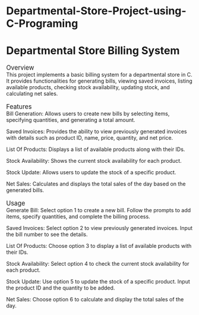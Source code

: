# Departmental-Store-Project-using-C-Programing
# Departmental Store Billing System
<span style="font-size:larger;">Overview</span>
 <br>
This project implements a basic billing system for a departmental store in C. It provides functionalities for generating bills, viewing saved invoices, listing available products, checking stock availability, updating stock, and calculating net sales.<br>
<br>
<span style="font-size:larger;">Features</span>
<br>
Bill Generation: Allows users to create new bills by selecting items, specifying quantities, and generating a total amount.<br>

Saved Invoices: Provides the ability to view previously generated invoices with details such as product ID, name, price, quantity, and net price.<br>

List Of Products: Displays a list of available products along with their IDs.<br>

Stock Availability: Shows the current stock availability for each product.<br>

Stock Update: Allows users to update the stock of a specific product.<br>

Net Sales: Calculates and displays the total sales of the day based on the generated bills.<br>
<br>
<span style="font-size:larger;">Usage</span>
<br>
Generate Bill: Select option 1 to create a new bill. Follow the prompts to add items, specify quantities, and complete the billing process.<br>

Saved Invoices: Select option 2 to view previously generated invoices. Input the bill number to see the details.<br>

List Of Products: Choose option 3 to display a list of available products with their IDs.<br>

Stock Availability: Select option 4 to check the current stock availability for each product.<br>

Stock Update: Use option 5 to update the stock of a specific product. Input the product ID and the quantity to be added.<br>

Net Sales: Choose option 6 to calculate and display the total sales of the day.
